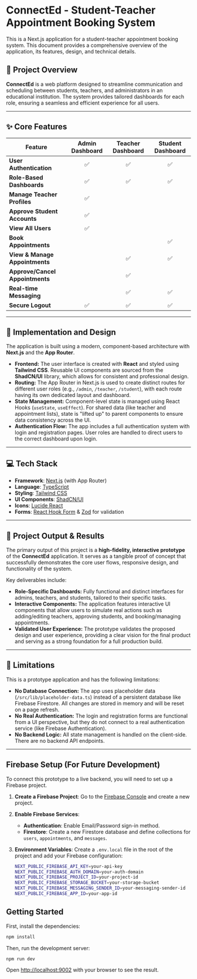 # ConnectEd - Student-Teacher Appointment Booking System

This is a Next.js application for a student-teacher appointment booking system. This document provides a comprehensive overview of the application, its features, design, and technical details.

## 🚀 Project Overview

**ConnectEd** is a web platform designed to streamline communication and scheduling between students, teachers, and administrators in an educational institution. The system provides tailored dashboards for each role, ensuring a seamless and efficient experience for all users.

---

## ✨ Core Features

| Feature                         | Admin Dashboard | Teacher Dashboard | Student Dashboard |
| ------------------------------- | :-------------: | :---------------: | :---------------: |
| **User Authentication**         |        ✅       |         ✅        |         ✅        |
| **Role-Based Dashboards**       |        ✅       |         ✅        |         ✅        |
| **Manage Teacher Profiles**     |        ✅       |                   |                   |
| **Approve Student Accounts**    |        ✅       |                   |                   |
| **View All Users**              |        ✅       |                   |                   |
| **Book Appointments**           |                 |                   |         ✅        |
| **View & Manage Appointments**  |                 |         ✅        |         ✅        |
| **Approve/Cancel Appointments** |                 |         ✅        |                   |
| **Real-time Messaging**         |                 |         ✅        |         ✅        |
| **Secure Logout**               |        ✅       |         ✅        |         ✅        |

---

## 🔧 Implementation and Design

The application is built using a modern, component-based architecture with **Next.js** and the **App Router**.

*   **Frontend:** The user interface is created with **React** and styled using **Tailwind CSS**. Reusable UI components are sourced from the **ShadCN/UI** library, which allows for consistent and professional design.
*   **Routing:** The App Router in Next.js is used to create distinct routes for different user roles (e.g., `/admin`, `/teacher`, `/student`), with each route having its own dedicated layout and dashboard.
*   **State Management:** Component-level state is managed using React Hooks (`useState`, `useEffect`). For shared data (like teacher and appointment lists), state is "lifted up" to parent components to ensure data consistency across the UI.
*   **Authentication Flow:** The app includes a full authentication system with login and registration pages. User roles are handled to direct users to the correct dashboard upon login.

---

## 💻 Tech Stack

*   **Framework**: [Next.js](https://nextjs.org/) (with App Router)
*   **Language**: [TypeScript](https://www.typescriptlang.org/)
*   **Styling**: [Tailwind CSS](https://tailwindcss.com/)
*   **UI Components**: [ShadCN/UI](https://ui.shadcn.com/)
*   **Icons**: [Lucide React](https://lucide.dev/guide/packages/lucide-react)
*   **Forms**: [React Hook Form](https://react-hook-form.com/) & [Zod](https://zod.dev/) for validation

---

## 🎯 Project Output & Results

The primary output of this project is a **high-fidelity, interactive prototype** of the **ConnectEd** application. It serves as a tangible proof of concept that successfully demonstrates the core user flows, responsive design, and functionality of the system.

Key deliverables include:

*   **Role-Specific Dashboards:** Fully functional and distinct interfaces for admins, teachers, and students, tailored to their specific tasks.
*   **Interactive Components:** The application features interactive UI components that allow users to simulate real actions such as adding/editing teachers, approving students, and booking/managing appointments.
*   **Validated User Experience:** The prototype validates the proposed design and user experience, providing a clear vision for the final product and serving as a strong foundation for a full production build.

---

## 🚧 Limitations

This is a prototype application and has the following limitations:

*   **No Database Connection:** The app uses placeholder data (`/src/lib/placeholder-data.ts`) instead of a persistent database like Firebase Firestore. All changes are stored in memory and will be reset on a page refresh.
*   **No Real Authentication:** The login and registration forms are functional from a UI perspective, but they do not connect to a real authentication service (like Firebase Authentication).
*   **No Backend Logic:** All state management is handled on the client-side. There are no backend API endpoints.

---

## Firebase Setup (For Future Development)

To connect this prototype to a live backend, you will need to set up a Firebase project.

1.  **Create a Firebase Project**: Go to the [Firebase Console](https://console.firebase.google.com/) and create a new project.
2.  **Enable Firebase Services**:
    *   **Authentication**: Enable Email/Password sign-in method.
    *   **Firestore**: Create a new Firestore database and define collections for `users`, `appointments`, and `messages`.
3.  **Environment Variables**: Create a `.env.local` file in the root of the project and add your Firebase configuration:

    ```sh
    NEXT_PUBLIC_FIREBASE_API_KEY=your-api-key
    NEXT_PUBLIC_FIREBASE_AUTH_DOMAIN=your-auth-domain
    NEXT_PUBLIC_FIREBASE_PROJECT_ID=your-project-id
    NEXT_PUBLIC_FIREBASE_STORAGE_BUCKET=your-storage-bucket
    NEXT_PUBLIC_FIREBASE_MESSAGING_SENDER_ID=your-messaging-sender-id
    NEXT_PUBLIC_FIREBASE_APP_ID=your-app-id
    ```

## Getting Started

First, install the dependencies:

```bash
npm install
```

Then, run the development server:

```bash
npm run dev
```

Open [http://localhost:9002](http://localhost:9002) with your browser to see the result.
